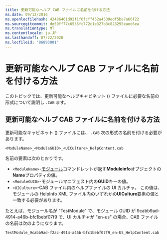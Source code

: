 ```yaml
---
title: 更新可能なヘルプ CAB ファイルに名前を付ける方法
ms.date: 09/12/2016
ms.openlocfilehash: 42486461d92f1f6fcff452a4539edf5be7a66f22
ms.sourcegitcommit: de59ff77c6535fc772c1e327b3c823295eaed6ea
ms.translationtype: MT
ms.contentlocale: ja-JP
ms.lasthandoff: 07/22/2020
ms.locfileid: "86893001"
---
```

# <a name="how-to-name-an-updatable-help-cab-file"></a>更新可能なヘルプ CAB ファイルに名前を付ける方法

このトピックでは、更新可能なヘルプキャビネット () ファイルに必要な名前の形式について説明し `.CAB` ます。

## <a name="how-to-name-an-updatable-help-cab-file"></a>更新可能なヘルプ CAB ファイルに名前を付ける方法

更新可能なキャビネット () ファイルには、 `.CAB` 次の形式の名前を付ける必要があります。

`<ModuleName>_<ModuleGUID>_<UICulture>_HelpContent.cab`

名前の要素は次のとおりです。

- `<ModuleName>`-[モジュール](/powershell/module/Microsoft.PowerShell.Core/Get-Module)コマンドレットが返す**Moduleinfo**オブジェクトの**Name**プロパティの値。
- `<ModuleGUID>`-モジュールマニフェスト内の**GUID**キーの値。
- `<UICulture>`-CAB ファイル内のヘルプファイルの UI カルチャ。 この値は、モジュールの HelpInfo XML ファイル内のいずれかの**UICulture**要素の値と一致する必要があります。

たとえば、モジュール名が "TestModule" で、モジュール GUID が 9cabb9ad-4914-a46b-bfc1bebf07f9 で、UI カルチャが "en-us" の場合、CAB ファイルの名前は次のようになります。

`TestModule_9cabb9ad-f2ac-4914-a46b-bfc1bebf07f9_en-US_HelpContent.cab`
